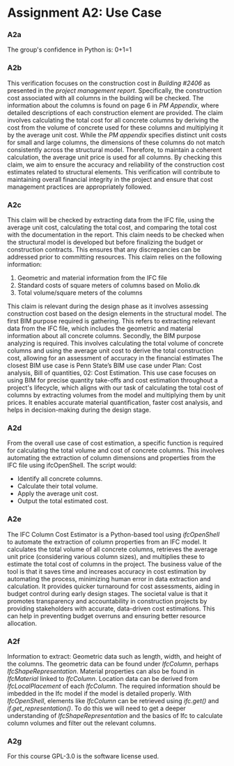 # Assignment A2: Use Case

### A2a
The group's confidence in Python is: 0+1=1


### A2b
This verification focuses on the construction cost in *Building #2406* as presented in the *project management report*. Specifically, the construction cost associated with all columns in the building will be checked. The information about the columns is found on page 6 in *PM Appendix*, where detailed descriptions of each construction element are provided.
The claim involves calculating the total cost for all concrete columns by deriving the cost from the volume of concrete used for these columns and multiplying it by the average unit cost. While the *PM appendix* specifies distinct unit costs for small and large columns, the dimensions of these columns do not match consistently across the structural model. Therefore, to maintain a coherent calculation, the average unit price is used for all columns.
By checking this claim, we aim to ensure the accuracy and reliability of the construction cost estimates related to structural elements. This verification will contribute to maintaining overall financial integrity in the project and ensure that cost management practices are appropriately followed.


### A2c
This claim will be checked by extracting data from the IFC file, using the average unit cost, calculating the total cost, and comparing the total cost with the documentation in the report.
This claim needs to be checked when the structural model is developed but before finalizing the budget or construction contracts. This ensures that any discrepancies can be addressed prior to committing resources.
This claim relies on the following information:
1.	Geometric and material information from the IFC file
2.	Standard costs of square meters of columns based on Molio.dk
3.	Total volume/square meters of the columns

This claim is relevant during the design phase as it involves assessing construction cost based on the design elements in the structural model.
The first BIM purpose required is gathering. This refers to extracting relevant data from the IFC file, which includes the geometric and material information about all concrete columns. Secondly, the BIM purpose analyzing is required. This involves calculating the total volume of concrete columns and using the average unit cost to derive the total construction cost, allowing for an assessment of accuracy in the financial estimates
The closest BIM use case is Penn State’s BIM use case under Plan: Cost analysis, Bill of quantities, 02: Cost Estimation. This use case focuses on using BIM for precise quantity take-offs and cost estimation throughout a project's lifecycle, which aligns with our task of calculating the total cost of columns by extracting volumes from the model and multiplying them by unit prices. It enables accurate material quantification, faster cost analysis, and helps in decision-making during the design stage.

### A2d
From the overall use case of cost estimation, a specific function is required for calculating the total volume and cost of concrete columns. This involves automating the extraction of column dimensions and properties from the IFC file using ifcOpenShell. The script would:
- Identify all concrete columns.
- Calculate their total volume.
- Apply the average unit cost.
- Output the total estimated cost.


### A2e
The IFC Column Cost Estimator is a Python-based tool using *ifcOpenShell* to automate the extraction of column properties from an IFC model. It calculates the total volume of all concrete columns, retrieves the average unit price (considering various column sizes), and multiplies these to estimate the total cost of columns in the project.
The business value of the tool is that it saves time and increases accuracy in cost estimation by automating the process, minimizing human error in data extraction and calculation. It provides quicker turnaround for cost assessments, aiding in budget control during early design stages.
The societal value is that it promotes transparency and accountability in construction projects by providing stakeholders with accurate, data-driven cost estimations. This can help in preventing budget overruns and ensuring better resource allocation.


### A2f
Information to extract: Geometric data such as length, width, and height of the columns.
The geometric data can be found under *IfcColumn*, perhaps *IfcShapeRepresentation*. Material properties can also be found in *IfcMaterial* linked to *IfcColumn*. Location data can be derived from *IfcLocalPlacement* of each *IfcColumn*.
The required information should be imbedded in the Ifc model if the model is detailed properly.
With *IfcOpenShell*, elements like *IfcColumn* can be retrieved using *ifc.get()* and *if.get_representation()*.
To do this we will need to get a deeper understanding of *IfcShapeRepresentation* and the basics of Ifc to calculate column volumes and filter out the relevant columns.


### A2g
For this course GPL-3.0 is the software license used.

